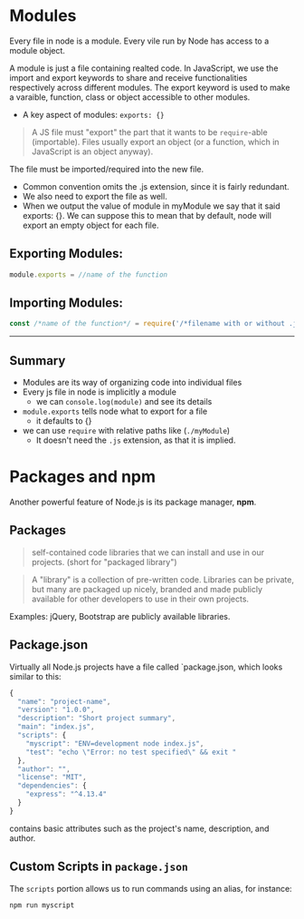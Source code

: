 # Modules

Every file in node is a module. 
Every vile run by Node has access to a module object. 

A module is just a file containing realted code. 
In JavaScript, we use the import and export keywords to share and receive functionalities respectively across different modules. The export keyword is used to make a varaible, function, class or object accessible to other modules. 

- A key aspect of modules: `exports: {}`
> A JS file must "export" the part that it wants to be `require`-able (importable). Files usually export an object (or a function, which in JavaScript is an object anyway). 

The file must be imported/required into the new file. 

- Common convention omits the .js extension, since it is fairly redundant. 
- We also need to export the file as well.
- When we output the value of module in myModule we say that it said exports: {}. 
We can suppose this to mean that by default, node will export an empty object for each file. 


## Exporting Modules:
```js
module.exports = //name of the function
```

## Importing Modules:
```js
const /*name of the function*/ = require('/*filename with or without .js');
```


***

## Summary
- Modules are its way of organizing code into individual files
- Every js file in node is implicitly a module
  - we can `console.log(module)` and see its details
- `module.exports` tells node what to export for a file
  - it defaults to {}
- we can use `require` with relative paths like (`./myModule`)
  - It doesn't need the `.js` extension, as that it is implied. 


# Packages and npm
Another powerful feature of Node.js is its package manager, **npm**. 

## Packages
> self-contained code libraries that we can install and use in our projects.
(short for "packaged library")

> A "library" is a collection of pre-written code. Libraries can be private, but many are packaged up nicely, branded and made publicly available for other developers to use in their own projects. 


Examples: jQuery, Bootstrap are publicly available libraries. 


## Package.json
Virtually all Node.js projects have a file called `package.json, which looks similar to this:
```js
{
  "name": "project-name",
  "version": "1.0.0",
  "description": "Short project summary",
  "main": "index.js",
  "scripts": {
    "myscript": "ENV=development node index.js",
    "test": "echo \"Error: no test specified\" && exit "
  },
  "author": "",
  "license": "MIT",
  "dependencies": {
    "express": "^4.13.4"
  }
}
```
contains basic attributes such as the project's name, description, and author.

## Custom Scripts in `package.json`
The `scripts` portion allows us to run commands using an alias, for instance: 
```terminal
npm run myscript
```
